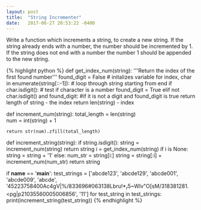 ```yaml
---
layout: post
title:  "String Incrementer"
date:   2017-06-27 20:53:22 -0400
---
```

Write a function which increments a string, to create a new string. If the string already ends with a number, the number should be incremented by 1. If the string does not end with a number the number 1 should be appended to the new string.

{% highlight python %}
def get_index_num(string):
    '''Return the index of the first found number'''
    found_digit = False  # initalizes variable 
    for index, char in enumerate(string[::-1]):  # loop through string starting from end
        if char.isdigit():                         # test if character is a number
            found_digit = True
        elif not char.isdigit() and found_digit:  #if it is not a digit and found_digit is true return length of string - the index
            return len(string) - index


def increment_num(string):
    total_length = len(string)   
    num = int(string) + 1

    return str(num).zfill(total_length)


def increment_string(string):
    if string.isdigit():
        string = increment_num(string)
        return string
    i = get_index_num(string)
    if i is None:
        string = string + '1'
    else:
        num_str = string[i:]
        string = string[:i] + increment_num(num_str)
    return string


if __name__ == '__main__':
    test_strings = ['abcde123', 'abcde129', 'abcde001', 'abcde009', 'abcde',
                    '45223758400Ac4gV|%/833696#063138Lbru$!*_r$5~Wlv"O[sM/318381281.<pg|p21035560005006856', '11']
    for test_string in test_strings:
        print(increment_string(test_string))
{% endhighlight %}
